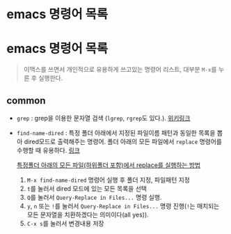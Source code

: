 # emacs 명령어 목록


# emacs 명령어 목록

> 이맥스를 쓰면서 개인적으로 유용하게 쓰고있는 명령어 리스트, 대부분 `M-x`를 누른 후 실행한다.



## common
* `grep` : grep을 이용한 문자열 검색 (`lgrep`, `rgrep`도 있다.). [위키링크](https://www.emacswiki.org/emacs/GrepMode)
* `find-name-dired` : 특정 폴더 아래에서 지정된 파일이름 패턴과 동일한 목록을 뽑아 dired모드로 출력해주는 명령어. 폴더 아래의 모든 파일에서 `replace` 명령어를 수행할 때 유용하다. [링크](https://www.gnu.org/software/emacs/manual/html_node/emacs/Dired-and-Find.html)

  [특정폴더 아래의 모든 파일(하위폴더 포함)에서 replace를 실행하는 방법](https://stackoverflow.com/a/271136/5961346)
  
  1. `M-x find-name-dired` 명령어 실행 후 폴더 지정, 파일패턴 지정
  2. `t`를 눌러서 dired 모드에 있는 모든 목록을 선택
  3. `Q`를 눌러서 `Query-Replace in Files...` 명령 실행.
  4. `y`, `n` 또는 `!`를 눌러서 `Query-Replace in Files...` 명령 진행(`!`는 매치되는 모든 문자열을 치환하겠다는 의미이다(all yes)).
  5. `C-x s`를 눌러서 변경내용 저장

